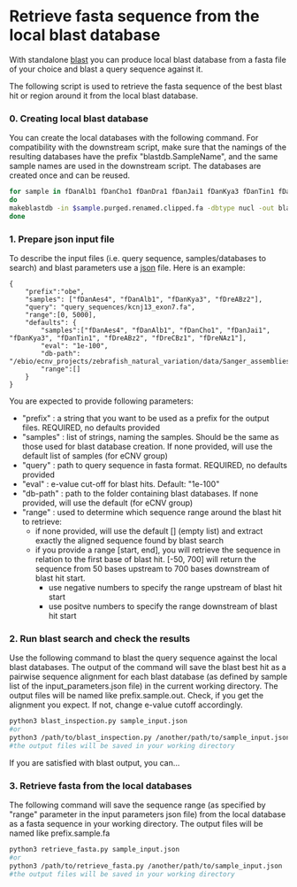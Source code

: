 # Retrieve fasta sequence from the local blast database

With standalone [blast](https://blast.ncbi.nlm.nih.gov/Blast.cgi?CMD=Web&PAGE_TYPE=BlastDocs&DOC_TYPE=Download) you can produce local blast database from a fasta file of your choice and blast a query sequence against it. 


The following script is used to retrieve the fasta sequence of the best blast hit or region around it from the local blast database. 

### 0. Creating local blast database
You can create the local databases with the following command. For compatibility with the downstream script, make sure that the namings of the resulting databases have the prefix "blastdb.SampleName", and the same sample names are used in the downstream script. The databases are created once and can be reused. 

```bash
for sample in fDanAlb1 fDanCho1 fDanDra1 fDanJai1 fDanKya3 fDanTin1 fDanTra1 fDreABz2 fDreCBz1 fDreNAz1
do
makeblastdb -in $sample.purged.renamed.clipped.fa -dbtype nucl -out blastdbs/blastdb.$sample -parse_seqids &
done

```
### 1. Prepare json input file 
To describe the input files (i.e. query sequence, samples/databases to search) and blast parameters use a [json](https://json.org/example.html) file. Here is an example:

```
{
	"prefix":"obe",
	"samples": ["fDanAes4", "fDanAlb1", "fDanKya3", "fDreABz2"],
	"query": "query_sequences/kcnj13_exon7.fa",
	"range":[0, 5000],
	"defaults": {
		"samples":["fDanAes4", "fDanAlb1", "fDanCho1", "fDanJai1", "fDanKya3", "fDanTin1", "fDreABz2", "fDreCBz1", "fDreNAz1"], 
		"eval": "1e-100",
		"db-path": "/ebio/ecnv_projects/zebrafish_natural_variation/data/Sanger_assemblies/blastdbs/",
		"range":[]
	}
}

```
You are expected to provide following parameters:
* "prefix" : a string that you want to be used as a prefix for the output files. REQUIRED, no defaults provided
* "samples" : list of strings, naming the samples. Should be the same as those used for blast database creation. If none provided, will use the default list of samples (for eCNV group)
* "query" : path to query sequence in fasta format. REQUIRED, no defaults provided
* "eval" : e-value cut-off for blast hits. Default: "1e-100"
* "db-path" : path to the folder containing blast databases. If none provided, will use the default (for eCNV group)
* "range" : used to determine which sequence range around the blast hit to retrieve:
  - if none provided, will use the default [] (empty list) and extract exactly the aligned sequence found by blast search
  - if you provide a range [start, end], you will retrieve the sequence in relation to the first base of blast hit. [-50, 700] will return the sequence from 50 bases upstream to 700 bases downstream of blast hit start.
    - use negative numbers to specify the range upstream of blast hit start
    - use positve numbers to specify the range downstream of blast hit start


### 2. Run blast search and check the results 

Use the following command to blast the query sequence against the local blast databases. The output of the command will save the blast best hit as a pairwise sequence alignment for each blast database (as defined by sample list of the input_parameters.json file) in the current working directory. The output files will be named like prefix.sample.out. Check, if you get the alignment you expect. If not, change e-value cutoff accordingly. 

```bash
python3 blast_inspection.py sample_input.json
#or
python3 /path/to/blast_inspection.py /another/path/to/sample_input.json
#the output files will be saved in your working directory
```
If you are satisfied with blast output, you can...

### 3. Retrieve fasta from the local databases

The following command will save the sequence range (as specified by "range" parameter in the input parameters json file) from the local database as a fasta sequence in your working directory. The output files will be named like prefix.sample.fa

``` bash
python3 retrieve_fasta.py sample_input.json
#or
python3 /path/to/retrieve_fasta.py /another/path/to/sample_input.json
#the output files will be saved in your working directory
```
